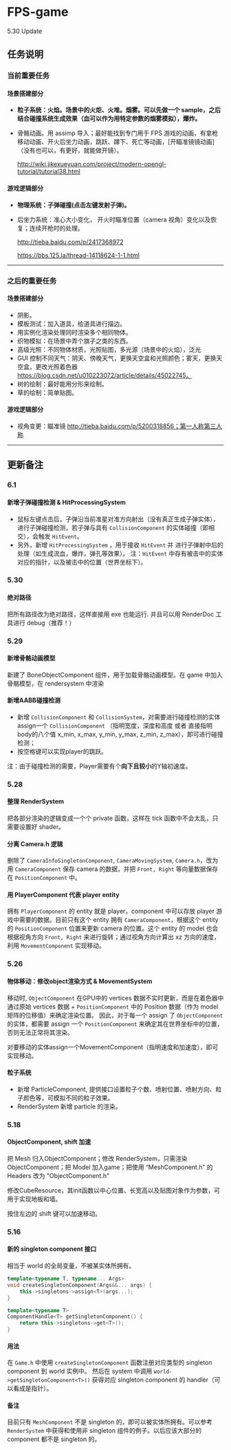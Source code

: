 # FPS-game

5.30 Update

## 任务说明

### 当前重要任务

#### 场景搭建部分

* **粒子系统：火焰。场景中的火炬、火堆。烟雾。可以先做一个 sample，之后结合碰撞系统生成效果（血可以作为用特定参数的烟雾模拟），爆炸。**

* 骨骼动画。用 assimp 导入；最好能找到专门用于 FPS 游戏的动画，有拿枪移动动画、开火后坐力动画，跳跃、蹲下、死亡等动画，[开瞄准镜镜动画]（没有也可以，有更好，就能做开镜）。

   <http://wiki.jikexueyuan.com/project/modern-opengl-tutorial/tutorial38.html>

#### 游戏逻辑部分

* **物理系统：子弹碰撞(点击左键发射子弹)。**

* 后坐力系统：准心大小变化， 开火时瞄准位置（camera 视角）变化以及恢复；连续开枪时的处理。

  http://tieba.baidu.com/p/2417368972

  https://bbs.125.la/thread-14118624-1-1.html

---

### 之后的重要任务

#### 场景搭建部分

* 阴影。
* 模板测试：加入道具，给道具进行描边。
* 用实例化渲染处理同时渲染多个相同物体。
* 织物模拟：在场景中弄个旗子之类的东西。
* 高级光照：不同物体材质，光照贴图，多光源（场景中的火焰），泛光
* GUI 控制不同天气：阴天、傍晚天气，更换天空盒和光照颜色；雾天，更换天空盒，更改光照着色器 https://blog.csdn.net/u010223072/article/details/45022745。
* 树的绘制：最好能用分形来绘制。
* 草的绘制：简单贴图。



#### 游戏逻辑部分

* 视角变更：瞄准镜 http://tieba.baidu.com/p/5200318856；第一人称第三人称

---

## 更新备注

### 6.1
#### 新增子弹碰撞检测  & HitProcessingSystem
- 鼠标左键点击后，子弹沿当前准星对准方向射出（没有真正生成子弹实体），进行子弹碰撞检测，若子弹与具有 `CollisionComponent` 的实体碰撞（即相交），会触发 `HitEvent`。
- 另外，新增 `HitProcessingSystem` ，用于接收 `HitEvent` 并 进行子弹射中后的处理（如生成流血，爆炸，弹孔等效果）。
注：`HitEvent` 中存有被击中的实体对应的指针，以及被击中的位置（世界坐标下）。

### 5.30
#### 绝对路径
把所有路径改为绝对路径，这样直接用 exe 也能运行. 并且可以用 RenderDoc 工具进行 debug（推荐！）

### 5.29
#### 新增骨骼动画模型
新建了 BoneObjectComponent 组件，用于加载骨骼动画模型。在 game 中加入骨骼模型，在 rendersystem 中渲染

#### 新增AABB碰撞检测

- 新增 `CollisionComponent` 和 `CollisionSystem`，对需要进行碰撞检测的实体assign一个 `CollisionComponent` （指明宽度，深度和高度 或者 直接指明body的八个值 x_min, x_max, y_min, y_max, z_min, z_max），即可进行碰撞检测；
- 按空格键可以实现player的跳跃。

注：由于碰撞检测的需要，Player需要有个**向下且较小**的Y轴初速度。

### 5.28

#### 整理 RenderSystem

把各部分渲染的逻辑变成一个个 private 函数，这样在 tick 函数中不会太乱，只需要设置好 shader。

#### 分离 Camera.h 逻辑

删除了 `CameraInfoSingletonComponent`, `CameraMovingSystem`, `Camera.h`，改为用 `CameraComponent` 保存 camera 的数据，并把 `Front, Right` 等向量数据保存在 `PositionComponent` 中。

#### 用 PlayerComponent 代表 player entity

拥有 `PlayerComponent` 的 entity 就是 player，component 中可以存放 player 游戏中需要的数据。目前只有这个 entity 拥有 `CameraComponent`，根据这个 entity 的 `PositionComponent` 位置来更新 camera 的位置。这个 entity 的 model 也会根据视角方向 `Front, Right` 来进行旋转；通过视角方向计算出 xz 方向的速度，利用 `MovementComponent` 实现移动。

### 5.26 

#### 物体移动：修改object渲染方式 & MovementSystem

移动时, `ObjectComponent` 在GPU中的 vertices 数据不实时更新，而是在着色器中通过原始 vertices 数据 + `PositionComponent` 中的 Position 数据（作为 model 矩阵的位移值）来确定渲染位置。
因此，对于每一个 assign 了 `ObjectComponent` 的实体，都需要 assign 一个 `PositionComponent` 来确定其在世界坐标中的位置，否则无法正常将其渲染。

对要移动的实体assign一个MovementComponent（指明速度和加速度），即可实现移动。

#### 粒子系统

- 新增 ParticleComponent, 提供接口设置粒子个数、喷射位置、喷射方向、粒子颜色等，可模拟不同的粒子效果。
- RenderSystem 新增 particle 的渲染。

### 5.18 

#### ObjectComponent, shift 加速

把 Mesh 归入ObjectComponent；修改 RenderSystem，只需渲染 ObjectComponent；把 Model 加入game；把使用 “MeshComponent.h” 的 Headers 改为 "ObjectComponent.h"

修改CubeResource，其init函数以中心位置、长宽高以及贴图对象作为参数，可用于实现地板和墙。

按住左边的 shift 键可以加速移动。

### 5.16 

#### 新的 singleton component 接口

相当于 world 的全局变量，不被某实体所拥有。

```c++
template<typename T, typename... Args>
void createSingletonComponent(Args&&... args) {
    this->singletons->assign<T>(args...);
}

template<typename T>
ComponentHandle<T> getSingletonComponent() {
    return this->singletons->get<T>();
}
```
#### 用法
在 `Game.h` 中使用 `createSingletonComponent` 函数注册对应类型的 singleton component 到 world 实例中。
然后在 system 中调用 `world->getSingletonComponent<T>()` 获得对应 singleton component 的 handler（可以看成是指针）。

#### 备注
目前只有 `MeshComponent` 不是 singleton 的，即可以被实体所拥有。可以参考 `RenderSystem` 中获得和使用非 singleton 组件的例子。以后应该大部分的 component 都不是 singleton 的。
